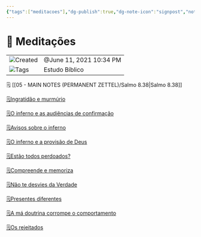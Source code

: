 ```yaml
---
{"tags":["meditacoes"],"dg-publish":true,"dg-note-icon":"signpost","noteIcon":"signpost","permalink":"/07-indexes/meditacoes/","dgPassFrontmatter":true,"created":"2025-10-16T10:28:11.839+01:00","updated":"2025-10-24T16:44:40.539+01:00"}
---
```


# 📖 Meditações

|   |   |
|---|---|
|![](Dashboard/Attachments/clock_gray%20184.svg)Created|@June 11, 2021 10:34 PM|
|![](Dashboard/Attachments/list_gray%20918.svg)Tags|Estudo Bíblico|
🗒️ [[05 - MAIN NOTES (PERMANENT ZETTEL)/Salmo 8.38\|Salmo 8.38]]

[🗒️Ingratidão e murmúrio](Medita%C3%A7%C3%B5es/Ingratid%C3%A3o%20e%20murm%C3%BArio%20b5715349c4e4415ebfe8e072ddb7b7c4.html)

[🗒️O inferno e as audiências de confirmação](Medita%C3%A7%C3%B5es/O%20inferno%20e%20as%20audi%C3%AAncias%20de%20confirma%C3%A7%C3%A3o%20b15cc434512f4a34bc31e050d0bc25f1.html)

[🗒️Avisos sobre o inferno](Medita%C3%A7%C3%B5es/Avisos%20sobre%20o%20inferno%2038958d0df79848ef86a5c6b83bc2669d.html)

[🗒️O inferno e a provisão de Deus](Medita%C3%A7%C3%B5es/O%20inferno%20e%20a%20provis%C3%A3o%20de%20Deus%202e2e218a10cc4affb2d4b4cc7b72c7e2.html)

[🗒️Estão todos perdoados?](Medita%C3%A7%C3%B5es/Est%C3%A3o%20todos%20perdoados%201ad9f9641f78455ebb176013010f45c3.html)

[🗒️Compreende e memoriza](Medita%C3%A7%C3%B5es/Compreende%20e%20memoriza%20878488195e7d4c33a441ac49b4146fc7.html)

[🗒️Não te desvies da Verdade](Medita%C3%A7%C3%B5es/N%C3%A3o%20te%20desvies%20da%20Verdade%204c2a13999de342c1bfa41fe1371664bd.html)

[🗒️Presentes diferentes](Medita%C3%A7%C3%B5es/Presentes%20diferentes%20fa6250dd3a2b4f2b802bbb926fa4bf5c.html)

[🗒️A má doutrina corrompe o comportamento](Medita%C3%A7%C3%B5es/A%20m%C3%A1%20doutrina%20corrompe%20o%20comportamento%20e8473b0da2b14070b452f418d39e96ef.html)

[🗒️Os rejeitados](Medita%C3%A7%C3%B5es/Os%20rejeitados%2003033a0a4f7f4023824bfd4284ab71b0.html)